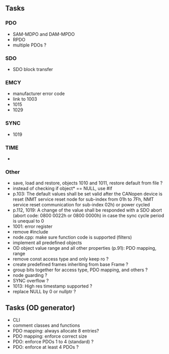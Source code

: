 ## Tasks
### PDO
- SAM-MDPO and DAM-MPDO
- RPDO
- multiple PDOs ?

### SDO
- SDO block transfer

### EMCY
- manufacturer error code
- link to 1003
- 1015
- 1029

### SYNC
- 1019

### TIME
- 

### Other
- save, load and restore, objects 1010 and 1011, restore default from file ?
- instead of checking if object* == NULL, use #if
- p.103: The default values shall be set valid after the CANopen device is reset (NMT service reset node for sub-index from 01h to 7Fh, NMT service reset communication for sub-index 02h) or power cycled
- p.112, 1019: A change of the value shall be responded with a SDO abort (abort code: 0800 0022h or 0800 0000h) in case the sync cycle period is unequal to 0
- 1001: error register
- remove #include <cstdio> <cstdlib>
- node.cpp: make sure function code is supported (filters)
- implement all predefined objects
- OD object value range and all other properties (p.91): PDO mapping, range
- remove const access type and only keep ro ?
- create predefined frames inheriting from base Frame ?
- group bits together for access type, PDO mapping, and others ?
- node guarding ?
- SYNC overflow ?
- 1013: High res timestamp supported ?
- replace NULL by 0 or nullptr ?

## Tasks (OD generator)
- CLI
- comment classes and functions
- PDO mapping: always allocate 8 entries?
- PDO mapping: enforce correct size
- PDO: enforce PDOs 1 to 4 (standard) ?
- PDO: enforce at least 4 PDOs ?
